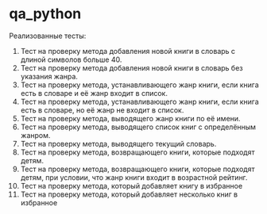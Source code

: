 # qa_python
Реализованные тесты:
1. Тест на проверку метода добавления новой книги в словарь с длиной символов больше 40.
2. Тест на проверку метода добавления новой книги в словарь без указания жанра.
3. Тест на проверку метода, устанавливающего жанр книги, если книга есть в словаре и её жанр входит в список.
4. Тест на проверку метода, устанавливающего жанр книги, если книга есть в словаре, но её жанр не входит в список.
5. Тест на проверку метода, выводящего жанр книги по её имени.
6. Тест на проверку метода, выводящего список книг с определённым жанром.
7. Тест на проверку метода, выводящего текущий словарь.
8. Тест на проверку метода, возвращающего книги, которые подходят детям.
9. Тест на проверку метода, возвращающего книги, которые подходят детям, при условии, что жанр книги входит в возрастной рейтинг.
10. Тест на проверку метода, который добавляет книгу в избранное
11. Тест на проверку метода, который добавляет несколько книг в избранное